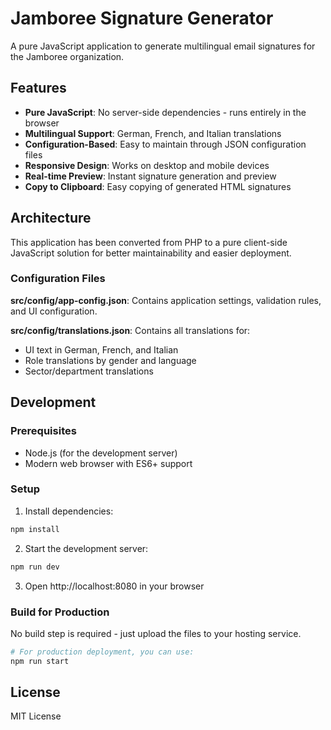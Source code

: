 # Jamboree Signature Generator

A pure JavaScript application to generate multilingual email signatures for the Jamboree organization.

## Features

- **Pure JavaScript**: No server-side dependencies - runs entirely in the browser
- **Multilingual Support**: German, French, and Italian translations
- **Configuration-Based**: Easy to maintain through JSON configuration files
- **Responsive Design**: Works on desktop and mobile devices
- **Real-time Preview**: Instant signature generation and preview
- **Copy to Clipboard**: Easy copying of generated HTML signatures

## Architecture

This application has been converted from PHP to a pure client-side JavaScript solution for better maintainability and easier deployment.

### Configuration Files

**src/config/app-config.json**: Contains application settings, validation rules, and UI configuration.

**src/config/translations.json**: Contains all translations for:
- UI text in German, French, and Italian
- Role translations by gender and language
- Sector/department translations

## Development

### Prerequisites
- Node.js (for the development server)
- Modern web browser with ES6+ support

### Setup

1. Install dependencies:
```bash
npm install
```

2. Start the development server:
```bash
npm run dev
```

3. Open http://localhost:8080 in your browser

### Build for Production

No build step is required - just upload the files to your hosting service.

```bash
# For production deployment, you can use:
npm run start
```

## License

MIT License
